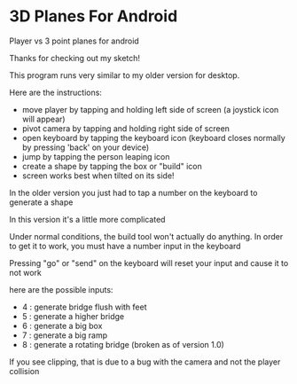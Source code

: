 # 3D Planes For Android
Player vs 3 point planes for android

Thanks for checking out my sketch! 

This program runs very similar to my older version for desktop.

Here are the instructions:

- move player by tapping and holding left side of screen (a joystick icon will appear)
- pivot camera by tapping and holding right side of screen
- open keyboard by tapping the keyboard icon (keyboard closes normally by pressing 'back' on your device)
- jump by tapping the person leaping icon
- create a shape by tapping the box or "build" icon
- screen works best when tilted on its side!


In the older version you just had to tap a number on the keyboard to generate a shape

In this version it's a little more complicated

Under normal conditions, the build tool won't actually do anything.
In order to get it to work, you must have a number input in the keyboard

Pressing "go" or "send" on the keyboard will reset your input and cause it to not work

here are the possible inputs:

- 4 : generate bridge flush with feet
- 5 : generate a higher bridge
- 6 : generate a big box
- 7 : generate a big ramp
- 8 : generate a rotating bridge (broken as of version 1.0)

If you see clipping, that is due to a bug with the camera and not the player collision
